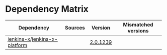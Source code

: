# Dependency Matrix

Dependency | Sources | Version | Mismatched versions
---------- | ------- | ------- | -------------------
[jenkins-x/jenkins-x-platform](https://github.com/jenkins-x/jenkins-x-platform.git) |  | [2.0.1239](https://github.com/jenkins-x/jenkins-x-platform/releases/tag/v2.0.1239) | 

